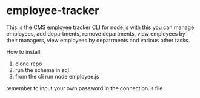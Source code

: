 # employee-tracker

This is the CMS employee tracker CLI for node.js with this you can manage employees, add departments, remove departments, view employees by their managers, view employees by depatrments and various other tasks.

How to install:
1. clone repo
2. run the schema in sql
3. from the cli run node employee.js

remember to input your own password in the connection.js file

